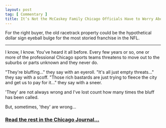 ```yaml
---
layout: post
tag: [ Commentary ]
title: It’s Not the McCaskey Family Chicago Officials Have to Worry About
---
```


For the right buyer, the old racetrack property could be the hypothetical dollar sign eyeball bulge for the most storied franchise in the NFL.

---

I know, I know. You've heard it all before. Every few years or so, one or more of the professional Chicago sports teams threatens to move out to the suburbs or parts unknown and they never do.<br>

"They're bluffing..." they say with an eyeroll. "It's all just empty threats..." they say with a scoff. "Those rich bastards are just trying to fleece the city and get us to pay for it..." they say with a sneer.<br>

'They' are not always wrong and I've lost count how many times the bluff has been called.<br>

But, sometimes, 'they' are wrong...<br>

<h3><a href="https://www.chicagojournal.com/opinion-its-not-the-mccaskey-family-chicago-officials-have-to-worry-about/">Read the rest in the Chicago Journal...</a></h3>

<br/>
